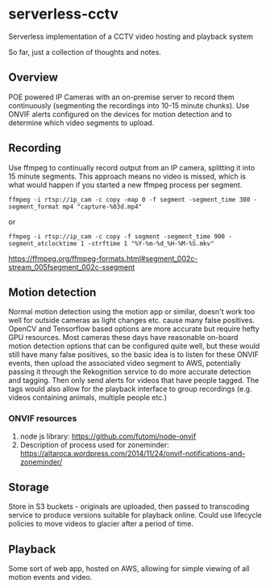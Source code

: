 # serverless-cctv
Serverless implementation of a CCTV video hosting and playback system


So far, just a collection of thoughts and notes.

## Overview
POE powered IP Cameras with an on-premise server to record them continuously (segmenting the recordings into 10-15 minute chunks). Use ONVIF alerts configured on the devices for motion detection and to determine which video segments to upload.

## Recording
Use ffmpeg to continually record output from an IP camera, splitting it into 15 minute segments. This approach means no video is missed, which is what would happen if you started a new ffmpeg process per segment.

``` shell
ffmpeg -i rtsp://ip_cam -c copy -map 0 -f segment -segment_time 300 -segment_format mp4 "capture-%03d.mp4"
```
or

``` shell
ffmpeg -i rtsp://ip_cam -c copy -f segment -segment_time 900 -segment_atclocktime 1 -strftime 1 "%Y-%m-%d_%H-%M-%S.mkv"
```
https://ffmpeg.org/ffmpeg-formats.html#segment_002c-stream_005fsegment_002c-ssegment

## Motion detection
Normal motion detection using the motion app or similar, doesn't work too well for outside cameras as light changes etc. cause many false positives. OpenCV and Tensorflow based options are more accurate but require hefty GPU resources. Most cameras these days have reasonable on-board motion detection options that can be configured quite well, but these would still have many false positives, so the basic idea is to listen for these ONVIF events, then upload the associated video segment to AWS, potentially passing it through the Rekognition service to do more accurate detection and tagging. Then only send alerts for videos that have people tagged. The tags would also allow for the playback interface to group recordings (e.g. videos containing animals, multiple people etc.)

### ONVIF resources
1. node js library: https://github.com/futomi/node-onvif
2. Description of process used for zoneminder: https://altaroca.wordpress.com/2014/11/24/onvif-notifications-and-zoneminder/


## Storage
Store in S3 buckets - originals are uploaded, then passed to transcoding service to produce versions suitable for playback online. Could use lifecycle policies to move videos to glacier after a period of time.

## Playback
Some sort of web app, hosted on AWS, allowing for simple viewing of all motion events and video.

